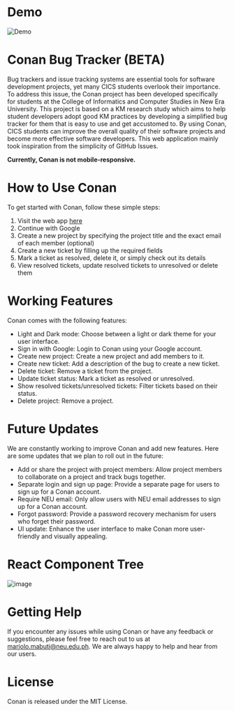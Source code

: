 # Demo
![Demo](https://user-images.githubusercontent.com/72655919/228760146-383d4d50-072a-4357-bbbc-a8bc8d94a335.gif)


# Conan Bug Tracker (BETA)

Bug trackers and issue tracking systems are essential tools for software development projects, yet many CICS students overlook their importance. To address this issue, the Conan project has been developed specifically for students at the College of Informatics and Computer Studies in New Era University. This project is based on a KM research study which aims to help student developers adopt good KM practices by developing a simplified bug tracker for them that is easy to use and get accustomed to. By using Conan, CICS students can improve the overall quality of their software projects and become more effective software developers. This web application mainly took inspiration from the simplicity of GitHub Issues. 

**Currently, Conan is not mobile-responsive.**

# How to Use Conan
To get started with Conan, follow these simple steps:

1. Visit the web app [here](https://conan-bug-tracker.web.app/)
2. Continue with Google
3. Create a new project by specifying the project title and the exact email of each member (optional)
4. Create a new ticket by filling up the required fields
5. Mark a ticket as resolved, delete it, or simply check out its details
6. View resolved tickets, update resolved tickets to unresolved or delete them

# Working Features
Conan comes with the following features:

* Light and Dark mode: Choose between a light or dark theme for your user interface.
* Sign in with Google: Login to Conan using your Google account.
* Create new project: Create a new project and add members to it.
* Create new ticket: Add a description of the bug to create a new ticket.
* Delete ticket: Remove a ticket from the project.
* Update ticket status: Mark a ticket as resolved or unresolved.
* Show resolved tickets/unresolved tickets: Filter tickets based on their status.
* Delete project: Remove a project.

# Future Updates
We are constantly working to improve Conan and add new features. Here are some updates that we plan to roll out in the future:

* Add or share the project with project members: Allow project members to collaborate on a project and track bugs together.
* Separate login and sign up page: Provide a separate page for users to sign up for a Conan account.
* Require NEU email: Only allow users with NEU email addresses to sign up for a Conan account.
* Forgot password: Provide a password recovery mechanism for users who forget their password.
* UI update: Enhance the user interface to make Conan more user-friendly and visually appealing.

# React Component Tree
![image](https://user-images.githubusercontent.com/72655919/228761674-5b8cacbd-bc64-42a9-9dea-57730ce55f41.png)

# Getting Help
If you encounter any issues while using Conan or have any feedback or suggestions, please feel free to reach out to us at marjolo.mabuti@neu.edu.ph. We are always happy to help and hear from our users.

# License
Conan is released under the MIT License.
